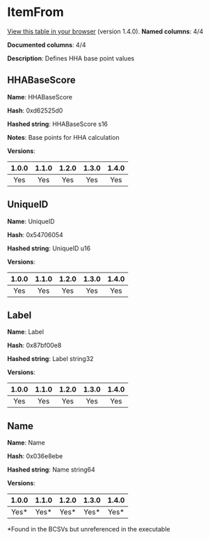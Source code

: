 # ItemFrom
[View this table in your browser](ItemFrom-value.md) (version 1.4.0).
**Named columns**: 4/4

**Documented columns**: 4/4

**Description**: Defines HHA base point values
## HHABaseScore

**Name**: HHABaseScore

**Hash**: 0xd62525d0

**Hashed string**: HHABaseScore s16

**Notes**: Base points for HHA calculation

**Versions**: 

 | 1.0.0 | 1.1.0 | 1.2.0 | 1.3.0 | 1.4.0 |
|:--:|:--:|:--:|:--:|:--:|
| Yes | Yes | Yes | Yes | Yes | 


## UniqueID

**Name**: UniqueID

**Hash**: 0x54706054

**Hashed string**: UniqueID u16

**Versions**: 

 | 1.0.0 | 1.1.0 | 1.2.0 | 1.3.0 | 1.4.0 |
|:--:|:--:|:--:|:--:|:--:|
| Yes | Yes | Yes | Yes | Yes | 


## Label

**Name**: Label

**Hash**: 0x87bf00e8

**Hashed string**: Label string32

**Versions**: 

 | 1.0.0 | 1.1.0 | 1.2.0 | 1.3.0 | 1.4.0 |
|:--:|:--:|:--:|:--:|:--:|
| Yes | Yes | Yes | Yes | Yes | 


## Name

**Name**: Name

**Hash**: 0x036e8ebe

**Hashed string**: Name string64

**Versions**: 

 | 1.0.0 | 1.1.0 | 1.2.0 | 1.3.0 | 1.4.0 |
|:--:|:--:|:--:|:--:|:--:|
| Yes* | Yes* | Yes* | Yes* | Yes* | 

*Found in the BCSVs but unreferenced in the executable

